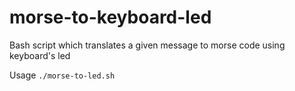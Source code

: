# morse-to-keyboard-led
Bash script which translates a given message to morse code using keyboard's led

Usage ```./morse-to-led.sh```
